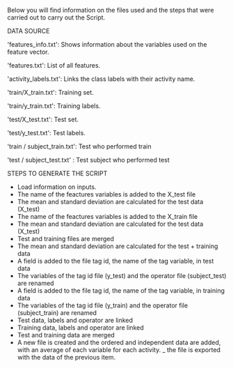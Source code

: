  

Below you will find information on the files used and the steps that were carried out to carry out the Script.



DATA SOURCE
 
'features_info.txt': Shows information about the variables used on the feature vector.

'features.txt': List of all features.

'activity_labels.txt': Links the class labels with their activity name.

'train/X_train.txt': Training set.

'train/y_train.txt': Training labels.

'test/X_test.txt': Test set.

'test/y_test.txt': Test labels.

'train / subject_train.txt': Test who performed train

'test / subject_test.txt' : Test subject who performed test
 

 
STEPS TO GENERATE THE SCRIPT

- Load information on inputs.
- The name of the feactures variables is added to the X_test file
- The mean and standard deviation are calculated for the test data (X_test)
- The name of the feactures variables is added to the X_train file
- The mean and standard deviation are calculated for the test data (X_test)
- Test and training files are merged
- The mean and standard deviation are calculated for the test + training data
- A field is added to the file tag id, the name of the tag variable, in test data
- The variables of the tag id file (y_test) and the operator file (subject_test) are renamed
- A field is added to the file tag id, the name of the tag variable, in training data
- The variables of the tag id file (y_train) and the operator file (subject_train) are renamed
- Test data, labels and operator are linked
- Training data, labels and operator are linked
- Test and training data are merged
- A new file is created and the ordered and independent data are added, with an average of each variable for each activity.
_ the file is exported with the data of the previous item.

 
